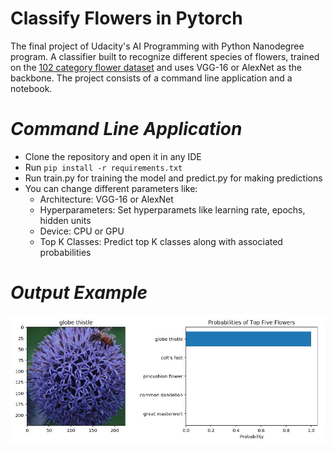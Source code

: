 # Classify Flowers in Pytorch

The final project of Udacity's AI Programming with Python Nanodegree program. 
A classifier built to recognize different species of flowers, trained on the [102 category flower dataset](https://www.robots.ox.ac.uk/~vgg/data/flowers/102/index.html) and uses VGG-16 or AlexNet as the backbone. The project consists of a command line application and a notebook.

# ***Command Line Application***
* Clone the repository and open it in any IDE
* Run ```pip install -r requirements.txt```
* Run train.py for training the model and predict.py for making predictions
* You can change different parameters like:
  - Architecture: VGG-16 or AlexNet
  - Hyperparameters: Set hyperparamets like learning rate, epochs, hidden units
  - Device: CPU or GPU
  - Top K Classes: Predict top K classes along with associated probabilities

# ***Output Example***
![Output](output.JPG)

